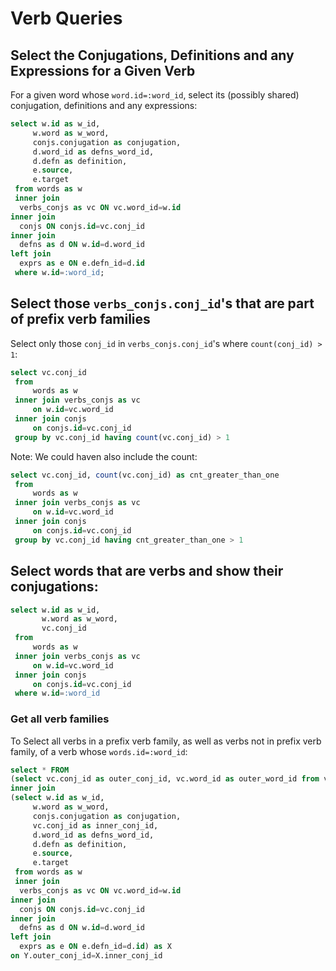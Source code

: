 # Verb Queries

## Select the Conjugations, Definitions and any Expressions for a Given Verb

For a given word whose `word.id=:word_id`, select its (possibly shared) conjugation, definitions and any expressions:

```sql
select w.id as w_id,
     w.word as w_word,
     conjs.conjugation as conjugation,
     d.word_id as defns_word_id,
     d.defn as definition,
     e.source,
     e.target
 from words as w
 inner join
  verbs_conjs as vc ON vc.word_id=w.id
inner join
  conjs ON conjs.id=vc.conj_id
inner join
  defns as d ON w.id=d.word_id
left join
  exprs as e ON e.defn_id=d.id
 where w.id=:word_id;
```

## Select those `verbs_conjs.conj_id`'s that are part of prefix verb families

Select only those `conj_id` in  `verbs_conjs.conj_id`'s where `count(conj_id) > 1`:

```sql
select vc.conj_id
 from 
     words as w
 inner join verbs_conjs as vc
     on w.id=vc.word_id
 inner join conjs
     on conjs.id=vc.conj_id
 group by vc.conj_id having count(vc.conj_id) > 1
``` 

Note: We could haven also include the count:

```sql
select vc.conj_id, count(vc.conj_id) as cnt_greater_than_one
 from 
     words as w
 inner join verbs_conjs as vc
     on w.id=vc.word_id
 inner join conjs
     on conjs.id=vc.conj_id
 group by vc.conj_id having cnt_greater_than_one > 1
``` 

## Select words that are verbs and show their conjugations:


```sql
select w.id as w_id,
       w.word as w_word,
       vc.conj_id
 from 
     words as w
 inner join verbs_conjs as vc
     on w.id=vc.word_id
 inner join conjs
     on conjs.id=vc.conj_id
 where w.id=:word_id
```

### Get all verb families


To Select all verbs in a prefix verb family, as well as verbs not in prefix verb family, of a verb whose `words.id=:word_id`:

```sql
select * FROM
(select vc.conj_id as outer_conj_id, vc.word_id as outer_word_id from verbs_conjs as vc where vc.word_id=:word_id) as Y
inner join
(select w.id as w_id,
     w.word as w_word,
     conjs.conjugation as conjugation,
     vc.conj_id as inner_conj_id,
     d.word_id as defns_word_id,
     d.defn as definition,
     e.source,
     e.target
 from words as w
 inner join
  verbs_conjs as vc ON vc.word_id=w.id
inner join
  conjs ON conjs.id=vc.conj_id
inner join
  defns as d ON w.id=d.word_id
left join
  exprs as e ON e.defn_id=d.id) as X
on Y.outer_conj_id=X.inner_conj_id
```
